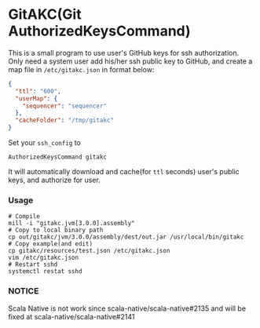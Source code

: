 # GitAKC(Git AuthorizedKeysCommand)

This is a small program to use user's GitHub keys for ssh authorization.  
Only need a system user add his/her ssh public key to GitHub, and create a map file in `/etc/gitakc.json` in format below:
```json
{
  "ttl": "600",
  "userMap": {
    "sequencer": "sequencer"
  },
  "cacheFolder": "/tmp/gitakc"
}
```
Set your `ssh_config` to
```
AuthorizedKeysCommand gitakc
```
It will automatically download and cache(for `ttl` seconds) user's public keys, and authorize for user.

### Usage
```
# Compile
mill -i "gitakc.jvm[3.0.0].assembly"
# Copy to local binary path
cp out/gitakc/jvm/3.0.0/assembly/dest/out.jar /usr/local/bin/gitakc
# Copy example(and edit)
cp gitakc/resources/test.json /etc/gitakc.json
vim /etc/gitakc.json
# Restart sshd
systemctl restat sshd
```

### NOTICE
Scala Native is not work since scala-native/scala-native#2135 and will be fixed at scala-native/scala-native#2141